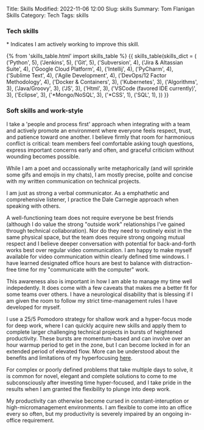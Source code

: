 Title: Skills
Modified: 2022-11-06 12:00
Slug: skills
Summary: Tom Flanigan Skills
Category: Tech
Tags: skills

### Tech skills

\* Indicates I am actively working to improve this skill.

{% from 'skills_table.html' import skills_table %}
{{ skills_table(skills_dict = (
    ('Python', 5),
    ('Jenkins', 5),
    ('Git', 5),
    ('Subversion', 4),
    ('Jira & Altassian Suite', 4),
    ('Google Cloud Platform', 4),
    ('Intellij', 4),
    ('PyCharm', 4),
    ('Sublime Text', 4),
    ('Agile Development', 4),
    ('DevOps/12 Factor Methodology', 4),
    ('Docker & Containers', 3),
    ('Kubernetes', 3),
    ('Algorithms', 3),
    ('Java/Groovy', 3),
    ('JS', 3),
    ('Html', 3),
    ('VSCode (favored IDE currently)', 3),
    ('Eclipse', 3),
    ('*Mongo/NoSQL', 3),
    ('*CSS', 1),
    ('SQL', 1),
    )) }}

### Soft skills and work-style

I take a 'people and process first' approach when integrating with a team and actively promote an environment where everyone feels respect, trust, and patience toward one another.
I believe firmly that room for harmonious conflict is critical: team members feel comfortable asking tough questions, express important concerns early and often, and graceful criticism without wounding becomes possible.

While I am a poet and occassionally write metaphorically (and will sprinkle some gifs and emojis in my chats), I am mostly precise, polite and concise with my written communication on technical projects.  

I am just as strong a verbal communicator.
As a emphathetic and comprehensive listener, I practice the Dale Carnegie approach when speaking with others. 

A well-functioning team does not require everyone be best friends (although I do value the strong "outside work" relationships I've gained through technical collaboration). Nor do they need to routinely exist in the same physical space, but the team does require strong ongoing mutual respect and I believe deeper conversation with potential for back-and-forth works best over regular video communication.
I am happy to make myself available for video communication within clearly defined time windows. 
I have learned designated office hours are best to balance with distraction-free time for my "communicate with the computer" work.  
  
This awareness also is important in how I am able to manage my time well indepedently. It does come with a few caveats that makes me a better fit for some teams over others. I have a neurological disability that is blessing if I am given the room to follow my strict time-management rules I have developed for myself.  

I use a 25/5 Pomodoro strategy for shallow work and a hyper-focus mode for deep work, where I can quickly acquire new skills and apply them to complete larger challenging technical projects in bursts of heightened productivity.
These bursts are momentum-based and can involve over an hour warmup period to get in the zone, but I can become locked in for an extended period of elevated flow.
More can be understood about the benefits and limitations of my hyperfocusing [here](https://www.additudemag.com/adhd-symptoms-hyperfocus-attention/).  

For complex or poorly defined problems that take multiple days to solve, it is common for novel, elegant and complete solutions to come to me subconsciously after investing time hyper-focused, and I take pride in the results when I am granted the flexibility to plunge into deep work.  

My productivity can otherwise become cursed in constant-interuption or high-micromanagement environments. I am flexible to come into an office every so often, but my productivity is severely impaired by an ongoing in-office requirement.